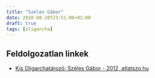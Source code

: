 ```yaml
---
title: "Széles Gábor"
date: 2020-08-20T23:51:06+02:00
draft: true
tags: [oligarcha]
---
```


## Feldolgozatlan linkek

- [Kis Oligarchatározó: Széles Gábor - 2012, atlatszo.hu](https://atlatszo.hu/2012/08/01/kis-oligarchatarozo-szeles-gabor/)
